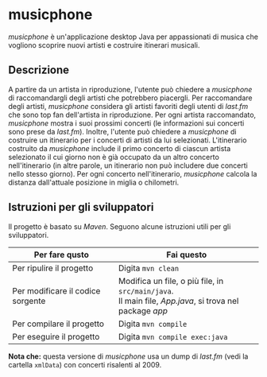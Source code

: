 # musicphone
*musicphone* è un'applicazione desktop Java per appassionati di musica che vogliono scoprire nuovi artisti e costruire itinerari musicali.

## Descrizione
A partire da un artista in riproduzione, l'utente può chiedere a *musicphone* di raccomandargli degli artisti che potrebbero piacergli. Per raccomandare degli artisti, *musicphone* considera gli artisti favoriti degli utenti di _last.fm_ che sono top fan dell'artista in riproduzione. Per ogni artista raccomandato, *musicphone* mostra i suoi prossimi concerti (le informazioni sui concerti sono prese da _last.fm_). Inoltre, l'utente può chiedere a *musicphone* di costruire un itinerario per i concerti di artisti da lui selezionati. L'itinerario costruito da *musicphone* include il primo concerto di ciascun artista selezionato il cui giorno non è già occupato da un altro concerto nell'itinerario (in altre parole, un itinerario non può includere due concerti nello stesso giorno). Per ogni concerto nell'itinerario, *musicphone* calcola la distanza dall'attuale posizione in miglia o chilometri.

## Istruzioni per gli sviluppatori
Il progetto è basato su *Maven*. Seguono alcune istruzioni utili per gli sviluppatori.

| Per fare qusto | Fai questo |
| -----------|-----------|
| Per ripulire il progetto | Digita `mvn clean` |
| Per modificare il codice sorgente | Modifica un file, o più file, in `src/main/java`.<br> Il main file, _App.java_, si trova nel package _app_ |
| Per compilare il progetto | Digita `mvn compile` |
| Per eseguire il progetto | Digita `mvn compile exec:java` |

**Nota che:** questa versione di *musicphone* usa un dump di _last.fm_ (vedi la cartella `xmlData`) con concerti risalenti al 2009.
